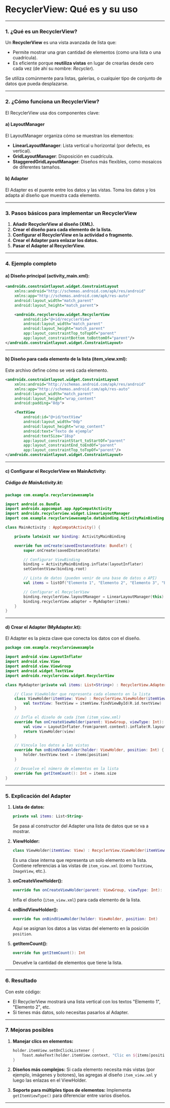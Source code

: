 # RecyclerView: Qué es y su uso
---

### **1. ¿Qué es un RecyclerView?**

Un **RecyclerView** es una vista avanzada de lista que:
- Permite mostrar una gran cantidad de elementos (como una lista o una cuadrícula).
- Es eficiente porque **reutiliza vistas** en lugar de crearlas desde cero cada vez (de ahí su nombre: *Recycler*).

Se utiliza comúnmente para listas, galerías, o cualquier tipo de conjunto de datos que pueda desplazarse.

---

### **2. ¿Cómo funciona un RecyclerView?**

El RecyclerView usa dos componentes clave:

#### a) **LayoutManager**
El LayoutManager organiza cómo se muestran los elementos:
- **LinearLayoutManager**: Lista vertical u horizontal (por defecto, es vertical).
- **GridLayoutManager**: Disposición en cuadrícula.
- **StaggeredGridLayoutManager**: Diseños más flexibles, como mosaicos de diferentes tamaños.

#### b) **Adapter**
El Adapter es el puente entre los datos y las vistas. Toma los datos y los adapta al diseño que muestra cada elemento.

---

### **3. Pasos básicos para implementar un RecyclerView**

1. **Añadir RecyclerView al diseño (XML).**
2. **Crear el diseño para cada elemento de la lista.**
3. **Configurar el RecyclerView en la actividad o fragmento.**
4. **Crear el Adapter para enlazar los datos.**
5. **Pasar el Adapter al RecyclerView.**

---

### **4. Ejemplo completo**

#### a) **Diseño principal (activity_main.xml)**:
```xml
<androidx.constraintlayout.widget.ConstraintLayout
    xmlns:android="http://schemas.android.com/apk/res/android"
    xmlns:app="http://schemas.android.com/apk/res-auto"
    android:layout_width="match_parent"
    android:layout_height="match_parent">

    <androidx.recyclerview.widget.RecyclerView
        android:id="@+id/recyclerView"
        android:layout_width="match_parent"
        android:layout_height="match_parent"
        app:layout_constraintTop_toTopOf="parent"
        app:layout_constraintBottom_toBottomOf="parent"/>
</androidx.constraintlayout.widget.ConstraintLayout>
```

---

#### b) **Diseño para cada elemento de la lista (item_view.xml)**:
Este archivo define cómo se verá cada elemento.

```xml
<androidx.constraintlayout.widget.ConstraintLayout
    xmlns:android="http://schemas.android.com/apk/res/android"
    xmlns:app="http://schemas.android.com/apk/res-auto"
    android:layout_width="match_parent"
    android:layout_height="wrap_content"
    android:padding="8dp">

    <TextView
        android:id="@+id/textView"
        android:layout_width="0dp"
        android:layout_height="wrap_content"
        android:text="Texto de ejemplo"
        android:textSize="18sp"
        app:layout_constraintStart_toStartOf="parent"
        app:layout_constraintEnd_toEndOf="parent"
        app:layout_constraintTop_toTopOf="parent"/>
</androidx.constraintlayout.widget.ConstraintLayout>
```

---

#### c) **Configurar el RecyclerView en MainActivity:**

##### Código de MainActivity.kt:
```kotlin
package com.example.recyclerviewexample

import android.os.Bundle
import androidx.appcompat.app.AppCompatActivity
import androidx.recyclerview.widget.LinearLayoutManager
import com.example.recyclerviewexample.databinding.ActivityMainBinding

class MainActivity : AppCompatActivity() {

    private lateinit var binding: ActivityMainBinding

    override fun onCreate(savedInstanceState: Bundle?) {
        super.onCreate(savedInstanceState)

        // Configurar ViewBinding
        binding = ActivityMainBinding.inflate(layoutInflater)
        setContentView(binding.root)

        // Lista de datos (pueden venir de una base de datos o API)
        val items = listOf("Elemento 1", "Elemento 2", "Elemento 3", "Elemento 4")

        // Configurar el RecyclerView
        binding.recyclerView.layoutManager = LinearLayoutManager(this)
        binding.recyclerView.adapter = MyAdapter(items)
    }
}
```

---

#### d) **Crear el Adapter (MyAdapter.kt):**

El Adapter es la pieza clave que conecta los datos con el diseño.

```kotlin
package com.example.recyclerviewexample

import android.view.LayoutInflater
import android.view.View
import android.view.ViewGroup
import android.widget.TextView
import androidx.recyclerview.widget.RecyclerView

class MyAdapter(private val items: List<String>) : RecyclerView.Adapter<MyAdapter.ViewHolder>() {

    // Clase ViewHolder que representa cada elemento en la lista
    class ViewHolder(itemView: View) : RecyclerView.ViewHolder(itemView) {
        val textView: TextView = itemView.findViewById(R.id.textView)
    }

    // Infla el diseño de cada ítem (item_view.xml)
    override fun onCreateViewHolder(parent: ViewGroup, viewType: Int): ViewHolder {
        val view = LayoutInflater.from(parent.context).inflate(R.layout.item_view, parent, false)
        return ViewHolder(view)
    }

    // Vincula los datos a las vistas
    override fun onBindViewHolder(holder: ViewHolder, position: Int) {
        holder.textView.text = items[position]
    }

    // Devuelve el número de elementos en la lista
    override fun getItemCount(): Int = items.size
}
```

---

### **5. Explicación del Adapter**

1. **Lista de datos:**
   ```kotlin
   private val items: List<String>
   ```
   Se pasa al constructor del Adapter una lista de datos que se va a mostrar.

2. **ViewHolder:**
   ```kotlin
   class ViewHolder(itemView: View) : RecyclerView.ViewHolder(itemView)
   ```
   Es una clase interna que representa un solo elemento en la lista. Contiene referencias a las vistas de `item_view.xml` (como `TextView`, `ImageView`, etc.).

3. **onCreateViewHolder():**
   ```kotlin
   override fun onCreateViewHolder(parent: ViewGroup, viewType: Int): ViewHolder
   ```
   Infla el diseño (`item_view.xml`) para cada elemento de la lista.

4. **onBindViewHolder():**
   ```kotlin
   override fun onBindViewHolder(holder: ViewHolder, position: Int)
   ```
   Aquí se asignan los datos a las vistas del elemento en la posición `position`.

5. **getItemCount():**
   ```kotlin
   override fun getItemCount(): Int
   ```
   Devuelve la cantidad de elementos que tiene la lista.

---

### **6. Resultado**
Con este código:
- El RecyclerView mostrará una lista vertical con los textos "Elemento 1", "Elemento 2", etc.
- Si tienes más datos, solo necesitas pasarlos al Adapter.

---

### **7. Mejoras posibles**

1. **Manejar clics en elementos:**
   ```kotlin
   holder.itemView.setOnClickListener {
       Toast.makeText(holder.itemView.context, "Clic en ${items[position]}", Toast.LENGTH_SHORT).show()
   }
   ```

2. **Diseños más complejos:**
   Si cada elemento necesita más vistas (por ejemplo, imágenes y botones), las agregas al diseño `item_view.xml` y luego las enlazas en el ViewHolder.

3. **Soporte para múltiples tipos de elementos:**
   Implementa `getItemViewType()` para diferenciar entre varios diseños.

---

